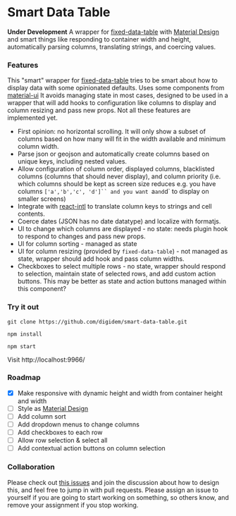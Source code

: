 # Smart Data Table

**Under Development** A wrapper for [fixed-data-table](http://facebook.github.io/fixed-data-table/) with [Material Design](https://www.google.com/design/spec/components/data-tables.html) and smart things like responding to container width and height, automatically parsing columns, translating strings, and coercing values.

### Features

This "smart" wrapper for [fixed-data-table](http://facebook.github.io/fixed-data-table/) tries to be smart about how to display data with some opinionated defaults. Uses some components from [material-ui](http://callemall.github.io/material-ui/#/) It avoids managing state in most cases, designed to be used in a wrapper that will add hooks to configuration like columns to display and column resizing and pass new props. Not all these features are implemented yet.

- First opinion: no horizontal scrolling. It will only show a subset of columns based on how many will fit in the width available and minimum column width.
- Parse json or geojson and automatically create columns based on unique keys, including nested values.
- Allow configuration of column order, displayed columns, blacklisted columns (columns that should never display), and column priority (i.e. which columns should be kept as screen size reduces e.g. you have columns `['a','b','c', 'd']`` and you want `a` and `d` to display on smaller screens)
- Integrate with [react-intl](http://formatjs.io/react/) to translate column keys to strings and cell contents.
- Coerce dates (JSON has no date datatype) and localize with formatjs.
- UI to change which columns are displayed - no state: needs plugin hook to respond to changes and pass new props.
- UI for column sorting - managed as state
- UI for column resizing (provided by `fixed-data-table`) - not managed as state, wrapper should add hook and pass column widths.
- Checkboxes to select multiple rows - no state, wrapper should respond to selection, maintain state of selected rows, and add custom action buttons. This may be better as state and action buttons managed within this component?

### Try it out

`git clone https://github.com/digidem/smart-data-table.git`

`npm install`

`npm start`

Visit http://localhost:9966/

### Roadmap

- [x] Make responsive with dynamic height and width from container height and width
- [ ] Style as [Material Design](https://www.google.com/design/spec/components/data-tables.html)
- [ ] Add column sort
- [ ] Add dropdown menus to change columns
- [ ] Add checkboxes to each row
- [ ] Allow row selection & select all
- [ ] Add contextual action buttons on column selection

### Collaboration

Please check out [this issues](https://github.com/digidem/smart-data-table/issues) and join the discussion about how to design this, and feel free to jump in with pull requests. Please assign an issue to yourself if you are going to start working on something, so others know, and remove your assignment if you stop working.


